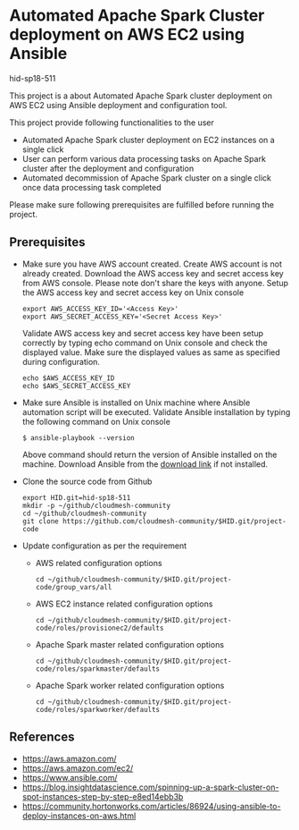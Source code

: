 # Automated Apache Spark Cluster deployment on AWS EC2 using Ansible

hid-sp18-511

This project is a about Automated Apache Spark cluster deployment on
AWS EC2 using Ansible deployment and configuration tool.

This project provide following functionalities to the user 

  * Automated Apache Spark cluster deployment on EC2 instances on a
    single click
  * User can perform various data processing tasks on Apache Spark
    cluster after the deployment and configuration
  * Automated decommission of Apache Spark cluster on a single click
    once data processing task completed
  
Please make sure following prerequisites are fulfilled before running
the project.

## Prerequisites 

  * Make sure you have AWS account created. Create AWS account is not
	already created.  Download the AWS access key and secret access
	key from AWS console. Please note don't share the keys with
	anyone.  Setup the AWS access key and secret access key on Unix
	console
	      
    ```
	export AWS_ACCESS_KEY_ID='<Access Key>'
	export AWS_SECRET_ACCESS_KEY='<Secret Access Key>'
	```
	
	Validate AWS access key and secret access key have been setup
    correctly by typing echo command on Unix console and check the
    displayed value. Make sure the displayed values as same as
    specified during configuration.
	
	```	
	echo $AWS_ACCESS_KEY_ID
    echo $AWS_SECRET_ACCESS_KEY
	```

  * Make sure Ansible is installed on Unix machine where Ansible
    automation script will be executed. Validate Ansible installation
    by typing the following command on Unix console
	
	`$ ansible-playbook --version`
	
	Above command should return the version of Ansible installed on
    the machine. Download Ansible from the
    [download link](https://www.ansible.com/resources/get-started) if
    not installed.
	
  * Clone the source code from Github 
	
	```
	export HID.git=hid-sp18-511
	mkdir -p ~/github/cloudmesh-community
	cd ~/github/cloudmesh-community
	git clone https://github.com/cloudmesh-community/$HID.git/project-code	
	``` 
	
  * Update configuration as per the requirement
  
	* AWS related configuration options
		
	  `cd ~/github/cloudmesh-community/$HID.git/project-code/group_vars/all`
		
	* AWS EC2 instance related configuration options
		
	  `cd ~/github/cloudmesh-community/$HID.git/project-code/roles/provisionec2/defaults`

	* Apache Spark master related configuration options
		
	  `cd ~/github/cloudmesh-community/$HID.git/project-code/roles/sparkmaster/defaults`

	* Apache Spark worker related configuration options
		
	  `cd ~/github/cloudmesh-community/$HID.git/project-code/roles/sparkworker/defaults`
		
## References

* <https://aws.amazon.com/>
* <https://aws.amazon.com/ec2/>
* <https://www.ansible.com/>
* <https://blog.insightdatascience.com/spinning-up-a-spark-cluster-on-spot-instances-step-by-step-e8ed14ebb3b>
* <https://community.hortonworks.com/articles/86924/using-ansible-to-deploy-instances-on-aws.html>